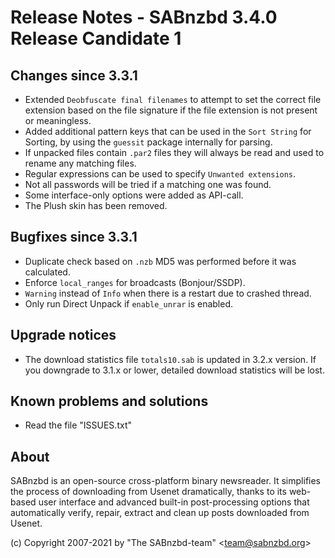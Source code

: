 Release Notes - SABnzbd 3.4.0 Release Candidate 1
=========================================================

## Changes since 3.3.1
- Extended `Deobfuscate final filenames` to attempt to set the correct 
  file extension based on the file signature if the file extension is 
  not present or meaningless.
- Added additional pattern keys that can be used in the `Sort String`
  for Sorting, by using the `guessit` package internally for parsing.
- If unpacked files contain `.par2` files they will always be read and
  used to rename any matching files.
- Regular expressions can be used to specify `Unwanted extensions`.
- Not all passwords will be tried if a matching one was found.
- Some interface-only options were added as API-call.
- The Plush skin has been removed.

## Bugfixes since 3.3.1
- Duplicate check based on `.nzb` MD5 was performed before it was calculated.
- Enforce `local_ranges` for broadcasts (Bonjour/SSDP).
- `Warning` instead of `Info` when there is a restart due to crashed thread.
- Only run Direct Unpack if `enable_unrar` is enabled.

## Upgrade notices
- The download statistics file `totals10.sab` is updated in 3.2.x 
  version. If you downgrade to 3.1.x or lower, detailed download 
  statistics will be lost.

## Known problems and solutions
- Read the file "ISSUES.txt"

## About
  SABnzbd is an open-source cross-platform binary newsreader.
  It simplifies the process of downloading from Usenet dramatically, thanks
  to its web-based user interface and advanced built-in post-processing options
  that automatically verify, repair, extract and clean up posts downloaded
  from Usenet.

  (c) Copyright 2007-2021 by "The SABnzbd-team" \<team@sabnzbd.org\>
